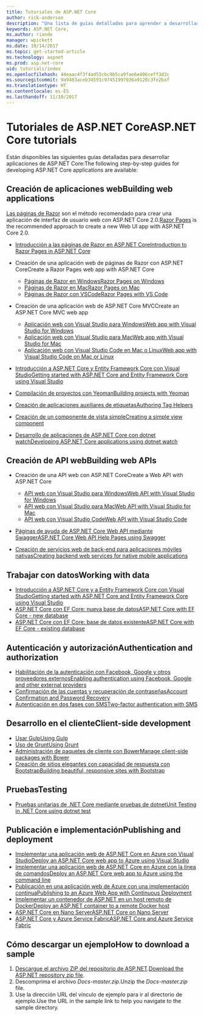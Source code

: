 ```yaml
---
title: Tutoriales de ASP.NET Core
author: rick-anderson
description: "Una lista de guías detalladas para aprender a desarrollar aplicaciones de ASP.NET Core."
keywords: ASP.NET Core,
ms.author: riande
manager: wpickett
ms.date: 10/14/2017
ms.topic: get-started-article
ms.technology: aspnet
ms.prod: asp.net-core
uid: tutorials/index
ms.openlocfilehash: 44eaac4f3f4ad55cbc9b5ca9fae6e406ceff3d3c
ms.sourcegitcommit: 9a9483aceb34591c97451997036a9120c3fe2baf
ms.translationtype: HT
ms.contentlocale: es-ES
ms.lasthandoff: 11/10/2017
---
```

# <a name="aspnet-core-tutorials"></a><span data-ttu-id="3e443-104">Tutoriales de ASP.NET Core</span><span class="sxs-lookup"><span data-stu-id="3e443-104">ASP.NET Core tutorials</span></span>

<span data-ttu-id="3e443-105">Están disponibles las siguientes guías detalladas para desarrollar aplicaciones de ASP.NET Core:</span><span class="sxs-lookup"><span data-stu-id="3e443-105">The following step-by-step guides for developing ASP.NET Core applications are available:</span></span>

## <a name="building-web-applications"></a><span data-ttu-id="3e443-106">Creación de aplicaciones web</span><span class="sxs-lookup"><span data-stu-id="3e443-106">Building web applications</span></span>

<span data-ttu-id="3e443-107">[Las páginas de Razor](xref:mvc/razor-pages/index) son el método recomendado para crear una aplicación de interfaz de usuario web con ASP.NET Core 2.0.</span><span class="sxs-lookup"><span data-stu-id="3e443-107">[Razor Pages](xref:mvc/razor-pages/index) is the recommended approach to create a new Web UI app with ASP.NET Core 2.0.</span></span>

* [<span data-ttu-id="3e443-108">Introducción a las páginas de Razor en ASP.NET Core</span><span class="sxs-lookup"><span data-stu-id="3e443-108">Introduction to Razor Pages in ASP.NET Core</span></span>](xref:mvc/razor-pages/index)
* <span data-ttu-id="3e443-109">Creación de una aplicación web de páginas de Razor con ASP.NET Core</span><span class="sxs-lookup"><span data-stu-id="3e443-109">Create a Razor Pages web app with ASP.NET Core</span></span>

   * [<span data-ttu-id="3e443-110">Páginas de Razor en Windows</span><span class="sxs-lookup"><span data-stu-id="3e443-110">Razor Pages on Windows</span></span>](xref:tutorials/razor-pages/index)
   * [<span data-ttu-id="3e443-111">Páginas de Razor en Mac</span><span class="sxs-lookup"><span data-stu-id="3e443-111">Razor Pages on Mac</span></span>](xref:tutorials/razor-pages-mac/index)
   * [<span data-ttu-id="3e443-112">Páginas de Razor con VSCode</span><span class="sxs-lookup"><span data-stu-id="3e443-112">Razor Pages with VS Code</span></span>](xref:tutorials/razor-pages-vsc/index)  

* <span data-ttu-id="3e443-113">Creación de una aplicación web de ASP.NET Core MVC</span><span class="sxs-lookup"><span data-stu-id="3e443-113">Create an ASP.NET Core MVC web app</span></span>

   * [<span data-ttu-id="3e443-114">Aplicación web con Visual Studio para Windows</span><span class="sxs-lookup"><span data-stu-id="3e443-114">Web app with Visual Studio for Windows</span></span>](first-mvc-app/index.md)
   * [<span data-ttu-id="3e443-115">Aplicación web con Visual Studio para Mac</span><span class="sxs-lookup"><span data-stu-id="3e443-115">Web app with Visual Studio for Mac</span></span>](first-mvc-app-mac/index.md)
   * [<span data-ttu-id="3e443-116">Aplicación web con Visual Studio Code en Mac o Linux</span><span class="sxs-lookup"><span data-stu-id="3e443-116">Web app with Visual Studio Code on Mac or Linux</span></span>](first-mvc-app-xplat/index.md)

* [<span data-ttu-id="3e443-117">Introducción a ASP.NET Core y Entity Framework Core con Visual Studio</span><span class="sxs-lookup"><span data-stu-id="3e443-117">Getting started with ASP.NET Core and Entity Framework Core using Visual Studio</span></span>](../data/ef-mvc/index.md)
* [<span data-ttu-id="3e443-118">Compilación de proyectos con Yeoman</span><span class="sxs-lookup"><span data-stu-id="3e443-118">Building projects with Yeoman</span></span>](../client-side/yeoman.md)
* [<span data-ttu-id="3e443-119">Creación de aplicaciones auxiliares de etiquetas</span><span class="sxs-lookup"><span data-stu-id="3e443-119">Authoring Tag Helpers</span></span>](../mvc/views/tag-helpers/authoring.md)
* [<span data-ttu-id="3e443-120">Creación de un componente de vista simple</span><span class="sxs-lookup"><span data-stu-id="3e443-120">Creating a simple view component</span></span>](../mvc/views/view-components.md#walkthrough-creating-a-simple-view-component)
* [<span data-ttu-id="3e443-121">Desarrollo de aplicaciones de ASP.NET Core con dotnet watch</span><span class="sxs-lookup"><span data-stu-id="3e443-121">Developing ASP.NET Core applications using dotnet watch</span></span>](dotnet-watch.md)

## <a name="building-web-apis"></a><span data-ttu-id="3e443-122">Creación de API web</span><span class="sxs-lookup"><span data-stu-id="3e443-122">Building web APIs</span></span>
* <span data-ttu-id="3e443-123">Creación de una API web con ASP.NET Core</span><span class="sxs-lookup"><span data-stu-id="3e443-123">Create a Web API with ASP.NET Core</span></span>

  * [<span data-ttu-id="3e443-124">API web con Visual Studio para Windows</span><span class="sxs-lookup"><span data-stu-id="3e443-124">Web API with Visual Studio for Windows</span></span>](first-web-api.md)
  * [<span data-ttu-id="3e443-125">API web con Visual Studio para Mac</span><span class="sxs-lookup"><span data-stu-id="3e443-125">Web API with Visual Studio for Mac</span></span>](xref:tutorials/first-web-api-mac)
  * [<span data-ttu-id="3e443-126">API web con Visual Studio Code</span><span class="sxs-lookup"><span data-stu-id="3e443-126">Web API with Visual Studio Code</span></span>](web-api-vsc.md)
  
* [<span data-ttu-id="3e443-127">Páginas de ayuda de ASP.NET Core Web API mediante Swagger</span><span class="sxs-lookup"><span data-stu-id="3e443-127">ASP.NET Core Web API Help Pages using Swagger</span></span>](web-api-help-pages-using-swagger.md)
* [<span data-ttu-id="3e443-128">Creación de servicios web de back-end para aplicaciones móviles nativas</span><span class="sxs-lookup"><span data-stu-id="3e443-128">Creating backend web services for native mobile applications</span></span>](../mobile/native-mobile-backend.md)

## <a name="working-with-data"></a><span data-ttu-id="3e443-129">Trabajar con datos</span><span class="sxs-lookup"><span data-stu-id="3e443-129">Working with data</span></span>
* [<span data-ttu-id="3e443-130">Introducción a ASP.NET Core y a Entity Framework Core con Visual Studio</span><span class="sxs-lookup"><span data-stu-id="3e443-130">Getting started with ASP.NET Core and Entity Framework Core using Visual Studio</span></span>](../data/ef-mvc/index.md)
* [<span data-ttu-id="3e443-131">ASP.NET Core con EF Core: nueva base de datos</span><span class="sxs-lookup"><span data-stu-id="3e443-131">ASP.NET Core with EF Core - new database</span></span>](https://docs.microsoft.com/ef/core/get-started/aspnetcore/new-db)
* [<span data-ttu-id="3e443-132">ASP.NET Core con EF Core: base de datos existente</span><span class="sxs-lookup"><span data-stu-id="3e443-132">ASP.NET Core with EF Core - existing database</span></span>](https://docs.microsoft.com/ef/core/get-started/aspnetcore/existing-db)

## <a name="authentication-and-authorization"></a><span data-ttu-id="3e443-133">Autenticación y autorización</span><span class="sxs-lookup"><span data-stu-id="3e443-133">Authentication and authorization</span></span>
* [<span data-ttu-id="3e443-134">Habilitación de la autenticación con Facebook, Google y otros proveedores externos</span><span class="sxs-lookup"><span data-stu-id="3e443-134">Enabling authentication using Facebook, Google and other external providers</span></span>](../security/authentication/social/index.md)
* [<span data-ttu-id="3e443-135">Confirmación de las cuentas y recuperación de contraseñas</span><span class="sxs-lookup"><span data-stu-id="3e443-135">Account Confirmation and Password Recovery</span></span>](../security/authentication/accconfirm.md)
* [<span data-ttu-id="3e443-136">Autenticación en dos fases con SMS</span><span class="sxs-lookup"><span data-stu-id="3e443-136">Two-factor authentication with SMS</span></span>](../security/authentication/2fa.md)

## <a name="client-side-development"></a><span data-ttu-id="3e443-137">Desarrollo en el cliente</span><span class="sxs-lookup"><span data-stu-id="3e443-137">Client-side development</span></span>
* [<span data-ttu-id="3e443-138">Usar Gulp</span><span class="sxs-lookup"><span data-stu-id="3e443-138">Using Gulp</span></span>](../client-side/using-gulp.md)
* [<span data-ttu-id="3e443-139">Uso de Grunt</span><span class="sxs-lookup"><span data-stu-id="3e443-139">Using Grunt</span></span>](../client-side/using-grunt.md)
* [<span data-ttu-id="3e443-140">Administración de paquetes de cliente con Bower</span><span class="sxs-lookup"><span data-stu-id="3e443-140">Manage client-side packages with Bower</span></span>](../client-side/bower.md)
* [<span data-ttu-id="3e443-141">Creación de sitios elegantes con capacidad de respuesta con Bootstrap</span><span class="sxs-lookup"><span data-stu-id="3e443-141">Building beautiful, responsive sites with Bootstrap</span></span>](../client-side/bootstrap.md)

## <a name="testing"></a><span data-ttu-id="3e443-142">Pruebas</span><span class="sxs-lookup"><span data-stu-id="3e443-142">Testing</span></span>
* [<span data-ttu-id="3e443-143">Pruebas unitarias de .NET Core mediante pruebas de dotnet</span><span class="sxs-lookup"><span data-stu-id="3e443-143">Unit Testing in .NET Core using dotnet test</span></span>](https://docs.microsoft.com/dotnet/articles/core/testing/unit-testing-with-dotnet-test)

## <a name="publishing-and-deployment"></a><span data-ttu-id="3e443-144">Publicación e implementación</span><span class="sxs-lookup"><span data-stu-id="3e443-144">Publishing and deployment</span></span>
* [<span data-ttu-id="3e443-145">Implementar una aplicación web de ASP.NET Core en Azure con Visual Studio</span><span class="sxs-lookup"><span data-stu-id="3e443-145">Deploy an ASP.NET Core web app to Azure using Visual Studio</span></span>](publish-to-azure-webapp-using-vs.md)
* [<span data-ttu-id="3e443-146">Implementar una aplicación web de ASP.NET Core en Azure con la línea de comandos</span><span class="sxs-lookup"><span data-stu-id="3e443-146">Deploy an ASP.NET Core web app to Azure using the command line</span></span>](publish-to-azure-webapp-using-cli.md)
* [<span data-ttu-id="3e443-147">Publicación en una aplicación web de Azure con una implementación continua</span><span class="sxs-lookup"><span data-stu-id="3e443-147">Publishing to an Azure Web App with Continuous Deployment</span></span>](../publishing/azure-continuous-deployment.md)
* [<span data-ttu-id="3e443-148">Implementar un contenedor de ASP.NET en un host remoto de Docker</span><span class="sxs-lookup"><span data-stu-id="3e443-148">Deploy an ASP.NET container to a remote Docker host</span></span>](https://docs.microsoft.com/azure/vs-azure-tools-docker-hosting-web-apps-in-docker)
* [<span data-ttu-id="3e443-149">ASP.NET Core en Nano Server</span><span class="sxs-lookup"><span data-stu-id="3e443-149">ASP.NET Core on Nano Server</span></span>](nano-server.md)
* [<span data-ttu-id="3e443-150">ASP.NET Core y Azure Service Fabric</span><span class="sxs-lookup"><span data-stu-id="3e443-150">ASP.NET Core and Azure Service Fabric</span></span>](https://docs.microsoft.com/azure/service-fabric/service-fabric-add-a-web-frontend)

<a name="download"></a> 
## <a name="how-to-download-a-sample"></a><span data-ttu-id="3e443-151">Cómo descargar un ejemplo</span><span class="sxs-lookup"><span data-stu-id="3e443-151">How to download a sample</span></span>
1. <span data-ttu-id="3e443-152">[Descargue el archivo ZIP del repositorio de ASP.NET](https://codeload.github.com/aspnet/Docs/zip/master).</span><span class="sxs-lookup"><span data-stu-id="3e443-152">[Download the ASP.NET repository zip file](https://codeload.github.com/aspnet/Docs/zip/master).</span></span>
1. <span data-ttu-id="3e443-153">Descomprima el archivo *Docs-master.zip*.</span><span class="sxs-lookup"><span data-stu-id="3e443-153">Unzip the *Docs-master.zip* file.</span></span>
1. <span data-ttu-id="3e443-154">Use la dirección URL del vínculo de ejemplo para ir al directorio de ejemplo.</span><span class="sxs-lookup"><span data-stu-id="3e443-154">Use the URL in the sample link to help you navigate to the sample directory.</span></span> 
